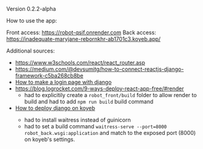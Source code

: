 Version 0.2.2-alpha

How to use the app:

Front access: https://robot-qsif.onrender.com
Back access: https://inadequate-maryjane-rebornkhr-ab1701c3.koyeb.app/

Additional sources:

 - https://www.w3schools.com/react/react_router.asp
 - https://medium.com/@devsumitg/how-to-connect-reactjs-django-framework-c5ba268cb8be
 - <a href="https://www.youtube.com/watch?v=gdhiA6wObw0&ab_channel=pythonando">How to make a login page with django<a/>
 - https://blog.logrocket.com/9-ways-deploy-react-app-free/#render
   - had to explicitily create a `robot_front/build` folder to allow render to build and had to add `npm run build` build command
 - <a href="https://www.koyeb.com/docs/deploy/django">How to deploy django on koyeb<a/>
   - had to install waitress instead of guinicorn
   - had to set a build command `waitress-serve --port=8000 robot_back.wsgi:application` and match to the exposed port (8000) on koyeb's settings.
